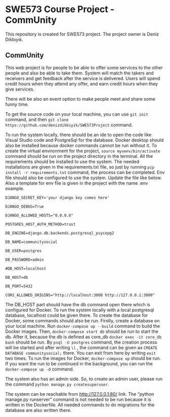 # SWE573 Course Project - CommUnity

This repository is created for SWE573 project. The project owner is Deniz Dikbıyık.

## CommUnity

This web project is for people to be able to offer some services to the other people and also be able to take them. System will match the takers and receivers and get feedback after the service is delivered. Users will spend credit hours when they attend any offer, and earn credit hours when they give services.

There will be also an event option to make people meet and share some funny time.

To get the source code on your local machine, you can use 
```git init``` command, and then ```git clone https://github.com/denizdikbiyik/SWE573Project``` command.

To run the system locally, there should be an ide to open the code like Visual Studio code and PostgreSql for the database. Docker desktop should also be installed because docker commands cannot be run without it. To create the virtual environment for the project, ```source myvenv/bin/activate``` command should be run on the project directory in the terminal. All the requirements should be installed to use the system. The needed installations are given in the requirements.txt file, so just by running ```pip install -r requirements.txt``` command, the process can be completed. Env file should also be configured to use the system. Update the file like below. Also a template for env file is given in the project with the name .env example.

```DJANGO_SECRET_KEY='your django key comes here'```

```DJANGO_DEBUG=True```

```DJANGO_ALLOWED_HOSTS="0.0.0.0"```

```POSTGRES_HOST_AUTH_METHOD=trust```

```DB_ENGINE=django.db.backends.postgresql_psycopg2```

```DB_NAME=communitysocial```

```DB_USER=postgres```

```DB_PASSWORD=admin```

```#DB_HOST=localhost```

```DB_HOST=db```

```DB_PORT=5432```

```CORS_ALLOWED_ORIGINS="http://localhost:3000 http://127.0.0.1:3000"```

The DB_HOST part should have the db command open there which is configured for Docker. To run the system locally with a local postgresql database, localhost could be given there. To create the database for Docker, some commands should also be run. Firstly, create a database on your local machine. Run ```docker-compose up --build``` command to build the Docker images. Then, ```docker-compose start db``` should be run to start the db. After it, because the db is defined as core_db ```docker exec -it core_db bash``` should be run. By ```psql -U postgres``` command, the creation process will be started and after writing ```\l``` , the command can be given as ```CREATE DATABASE communitysocial;``` there. You can exit from here by writing ```exit``` two times.
To run the images for Docker, ```docker-compose up``` should be run. If you want the run to be continued in the background, you can run the ```docker-compose up -d``` command. 

The system also has an admin side. So, to create an admin user, please run the command ```python manage.py createsuperuser```.

The system can be reachable from http://127.0.0.1:80/ link. The “python manage.py runserver” command is not needed to be run because it is written in the Dockerfile. All needed commands to do migrations for the database are also written there.
